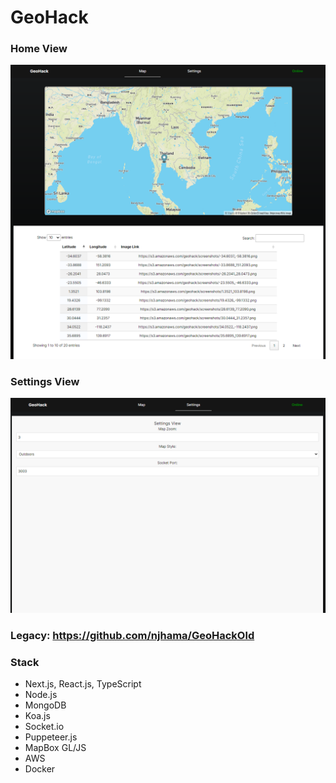 # GeoHack

### Home View 
![Image 1](images/image1.png)

### Settings View 
![Image 2](images/image2.png)

### Legacy: https://github.com/njhama/GeoHackOld

### Stack
- Next.js, React.js, TypeScript
- Node.js
- MongoDB
- Koa.js
- Socket.io
- Puppeteer.js
- MapBox GL/JS
- AWS
- Docker

